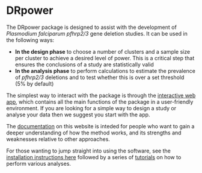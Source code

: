 
# DRpower

The DRpower package is designed to assist with the development of *Plasmodium falciparum* *pfhrp2/3* gene deletion studies. It can be used in the following ways:

- **In the design phase** to choose a number of clusters and a sample size per cluster to achieve a desired level of power. This is a critical step that ensures the conclusions of a study are statistically valid
- **In the analysis phase** to perform calculations to estimate the prevalence of *pfhrp2/3* deletions and to test whether this is over a set threshold (5% by default)

The simplest way to interact with the package is through the [interactive web app](TODO), which contains all the main functions of the package in a user-friendly environment. If you are looking for a simple way to design a study or analyse your data then we suggest you start with the app.

The [documentation](TODO) on this website is inteded for people who want to gain a deeper understanding of how the method works, and its strengths and weaknesses relative to other approaches.

For those wanting to jump straight into using the software, see the [installation instructions here](TODO) followed by a series of [tutorials](TODO) on how to perform various analyses.
